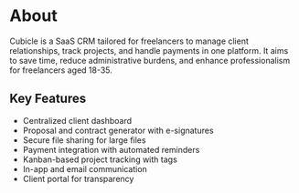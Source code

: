 # About
Cubicle is a SaaS CRM tailored for freelancers to manage client relationships, track projects, and handle payments in one platform. It aims to save time, reduce administrative burdens, and enhance professionalism for freelancers aged 18-35.

## Key Features
- Centralized client dashboard
- Proposal and contract generator with e-signatures
- Secure file sharing for large files
- Payment integration with automated reminders
- Kanban-based project tracking with tags
- In-app and email communication
- Client portal for transparency
